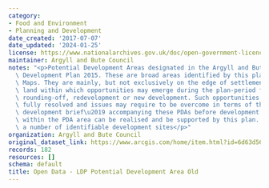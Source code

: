 ```yaml
---
category:
- Food and Environment
- Planning and Development
date_created: '2017-07-07'
date_updated: '2024-01-25'
license: https://www.nationalarchives.gov.uk/doc/open-government-licence/version/3/
maintainer: Argyll and Bute Council
notes: "<p>Potential Development Areas designated in the Argyll and Bute adopted Local\
  \ Development Plan 2015. These are broad areas identified by this plan in the Proposal\
  \ Maps. They are mainly, but not exclusively on the edge of settlements and constitute\
  \ land within which opportunities may emerge during the plan-period for infill,\
  \ rounding-off, redevelopment or new development. Such opportunities are not currently\
  \ fully resolved and issues may require to be overcome in terms of the \u2018mini\
  \ development brief\u2019 accompanying these PDAs before development opportunities\
  \ within the PDA area can be realised and be supported by this plan. A PDA may include\
  \ a number of identifiable development sites</p>"
organization: Argyll and Bute Council
original_dataset_link: https://www.arcgis.com/home/item.html?id=6d63d565373b45a394a5fb3fd0ea8694
records: 182
resources: []
schema: default
title: Open Data - LDP Potential Development Area Old
---
```

